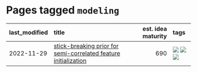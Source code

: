 # Pages tagged `modeling`

|last_modified|title|est. idea maturity|tags
|:---|:---|---:|:---|
|2022-11-29|[stick-breaking prior for semi-correlated feature initialization](../stickbreaking-init.md)|690|[![](https://img.shields.io/badge/tag-experimental-997e5)](../tags/experimental.md) [![](https://img.shields.io/badge/tag-modeling-a9524c)](../tags/modeling.md) [![](https://img.shields.io/badge/tag-wip-ebbec3)](../tags/wip.md)|